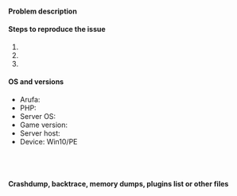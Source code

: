 <!--- BEFORE CREATING THIS ISSUE, CHECK OUR PROJECTS TO SEE IF IT IS ALREADY ADDED to ToDo! -->

#### Problem description
<!--- Any question asked here will be marked as spam!
Write a short description about the issue -->

#### Steps to reproduce the issue
<!--- Help us find the problem by adding steps to reproduce the issue -->
1.
2.
3.
#### OS and versions
<!---
Use the '/ver' command in Arufa.
If the version is invalid, the issue will be CLOSED and marked as spam! 
NOTE: If you are using WINDOWS 10 Edition, please remember to let us know!
-->
* Arufa:
* PHP:
* Server OS:
* Game version: 
* Server host:
* Device: Win10/PE
<!--- 
Explain what your server is being hosted on. Examples: Home computer, EnderCrate, VirtualGladiators, etc. 
--><br><br>
#### Crashdump, backtrace, memory dumps, plugins list or other files
<!--- You can use links here or you can paste in the below block -->
```
```
